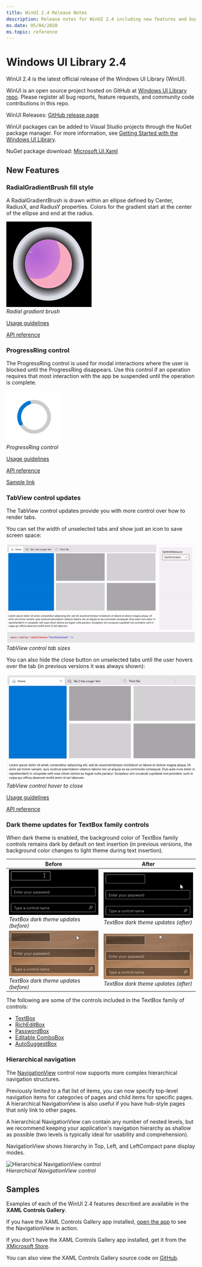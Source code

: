 ```yaml
---
title: WinUI 2.4 Release Notes
description: Release notes for WinUI 2.4 including new features and bug fixes.
ms.date: 05/04/2020
ms.topic: reference
---
```


# Windows UI Library 2.4

WinUI 2.4 is the latest official release of the Windows UI Library (WinUI).

WinUI is an open source project hosted on GitHub at [Windows UI Library repo](https://aka.ms/winui). Please register all bug reports, feature requests, and community code contributions in this repo.

WinUI Releases: [GitHub release page](https://github.com/microsoft/microsoft-ui-xaml/releases)

WinUI packages can be added to Visual Studio projects through the NuGet package manager. For more information, see [Getting Started with the Windows UI Library](../getting-started.md).

NuGet package download: [Microsoft.UI.Xaml](https://www.nuget.org/packages/Microsoft.UI.Xaml)

## New Features

### RadialGradientBrush fill style

A RadialGradientBrush is drawn within an ellipse defined by Center, RadiusX, and RadiusY properties. Colors for the gradient start at the center of the ellipse and end at the radius.

![Radial gradient brush](../images/radialgradientbrush.gif)<br>
*Radial gradient brush*

[Usage guidelines](/windows/uwp/design/style/brushes#radial-gradient-brushes)

[API reference](/uwp/api/microsoft.ui.xaml.media.radialgradientbrush)

### ProgressRing control

The ProgressRing control is used for modal interactions where the user is blocked until the ProgressRing disappears. Use this control if an operation requires that most interaction with the app be suspended until the operation is complete.

![ProgressRing control](../images/progressring.png)<br>
*ProgressRing control*

[Usage guidelines](/windows/uwp/design/controls-and-patterns/progress-controls)

[API reference](/uwp/api/microsoft.ui.xaml.controls.progressring)

[Sample link](/windows/uwp/design/controls-and-patterns/progress-controls#examples)

### TabView control updates

The TabView control updates provide you with more control over how to render tabs.

You can set the width of unselected tabs and show just an icon to save screen space:

![TabView control tab sizes](..\images\tabview-sizing.gif)<br>
*TabView control tab sizes*

You can also hide the close button on unselected tabs until the user hovers over the tab (in previous versions it was always shown):

![TabView control hover to close](..\images\tabview-closebuttononhover.gif)<br>
*TabView control hover to close*

[Usage guidelines](/windows/uwp/design/controls-and-patterns/tab-view)

[API reference](/uwp/api/microsoft.ui.xaml.controls.tabview)

### Dark theme updates for TextBox family controls

When dark theme is enabled, the background color of TextBox family controls remains dark by default on text insertion (in previous versions, the background color changes to light theme during text insertion).

| Before | After |
| - | - |
| ![TextBox dark theme updates (before)](..\images\textbox-darkthemeupdates-before1.gif)<br>*TextBox dark theme updates (before)* | ![TextBox dark theme updates (after)](..\images\textbox-darkthemeupdates-after1.gif)<br>*TextBox dark theme updates (after)* |
| ![TextBox dark theme updates (before)](..\images\textbox-darkthemeupdates-before2.gif)<br>*TextBox dark theme updates (before)* | ![TextBox dark theme updates (after)](..\images\textbox-darkthemeupdates-after2.gif)<br>*TextBox dark theme updates (after)* |

The following are some of the controls included in the TextBox family of controls:

- [TextBox](/uwp/api/windows.ui.xaml.controls.textbox)
- [RichEditBox](/uwp/api/windows.ui.xaml.controls.richtextblock)
- [PasswordBox](/uwp/api/windows.ui.xaml.controls.passwordbox)
- [Editable ComboBox](/uwp/api/windows.ui.xaml.controls.combobox)
- [AutoSuggestBox](/uwp/api/windows.ui.xaml.controls.autosuggestbox)

### Hierarchical navigation

The [NavigationView](/uwp/api/microsoft.ui.xaml.controls.navigationview?view=winui-2.4) control now supports more complex hierarchical navigation structures.

Previously limited to a flat list of items, you can now specify top-level navigation items for categories of pages and child items for specific pages. A hierarchical NavigationView is also useful if you have hub-style pages that only link to other pages.

A hierarchical NavigationView can contain any number of nested levels, but we recommend keeping your application's navigation hierarchy as shallow as possible (two levels is typically ideal for usability and comprehension).

NavigationView shows hierarchy in Top, Left, and LeftCompact pane display modes.

![Hierarchical NavigationView control](..\images\HierarchicalNavView.gif)<br>*Hierarchical NavigationView control*

## Samples

Examples of each of the WinUI 2.4 features described are available in the **XAML Controls Gallery**.

If you have the XAML Controls Gallery app installed, [open the app](xamlcontrolsgallery:/item/NavigationView) to see the NavigationView in action.

If you don't have the XAML Controls Gallery app installed, get it from the [XMicrosoft Store](https://www.microsoft.com/p/xaml-controls-gallery/9msvh128x2zt).

You can also view the XAML Controls Gallery source code on [GitHub](https://github.com/Microsoft/Xaml-Controls-Gallery).

